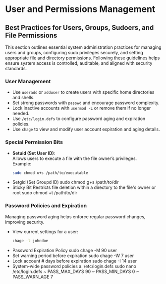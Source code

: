 # User and Permissions Management

## Best Practices for Users, Groups, Sudoers, and File Permissions

This section outlines essential system administration practices for managing users and groups, configuring sudo privileges securely, and setting appropriate file and directory permissions. Following these guidelines helps ensure system access is controlled, auditable, and aligned with security standards.

### User Management

- Use `useradd` or `adduser` to create users with specific home directories and shells.
- Set strong passwords with `passwd` and encourage password complexity.
- Lock inactive accounts with `usermod -L` or remove them if no longer needed.
- Use `/etc/login.defs` to configure password aging and expiration policies.
- Use `chage` to view and modify user account expiration and aging details.

### Special Permission Bits

- **Setuid (Set User ID)**:  
  Allows users to execute a file with the file owner’s privileges.  
  Example:  
  ```bash
  sudo chmod u+s /path/to/executable
- Setgid (Set Groupd ID)
 sudo chmod g+s /path/to/dir
- Sticky Bit
Restricts file deletion within a directory to the file's owner or root
sudo chmod +t /path/to/dir


### Password Policies and Expiration

Managing password aging helps enforce regular password changes, improving security.

- View current settings for a user:
  ```bash
  chage -l johndoe
- Password Expiration Policy
sudo chage -M 90 user
- Set warning period before   expiration
sudo chage -W 7 user
- Lock account # days before expiration
sudo chage -I 14 user
- System-wide password policies
  a. /etc/login.defs
sudo nano /etc/login.defs
~ PASS_MAX_DAYS 90
~ PASS_MIN_DAYS 0
~ PASS_WARN_AGE 7

